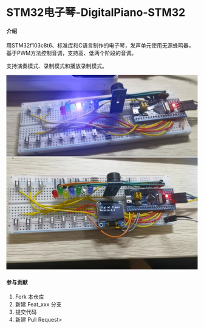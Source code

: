# STM32电子琴-DigitalPiano-STM32

#### 介绍
用STM32f103c8t6、标准库和C语言制作的电子琴，发声单元使用无源蜂鸣器，基于PWM方法控制音调，支持高、低两个阶段的音调。

支持演奏模式、录制模式和播放录制模式。


![输入图片说明](Snipaste_2023-12-14_02-31-37.png)
![输入图片说明](Snipaste_2023-12-14_20-32-46.png)

#### 参与贡献

1.  Fork 本仓库
2.  新建 Feat_xxx 分支
3.  提交代码
4.  新建 Pull Request> 
